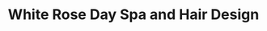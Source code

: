 ---
title: "White Rose Day Spa and Hair Design"
url: /vestal/white-rose-day-spa-and-hair-design/
shop: Kosmetik
---